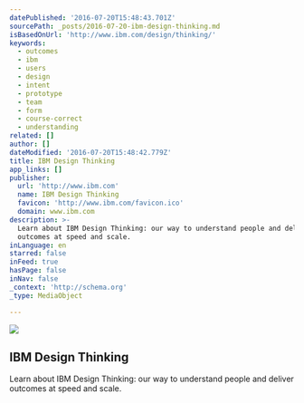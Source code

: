 ```yaml
---
datePublished: '2016-07-20T15:48:43.701Z'
sourcePath: _posts/2016-07-20-ibm-design-thinking.md
isBasedOnUrl: 'http://www.ibm.com/design/thinking/'
keywords:
  - outcomes
  - ibm
  - users
  - design
  - intent
  - prototype
  - team
  - form
  - course-correct
  - understanding
related: []
author: []
dateModified: '2016-07-20T15:48:42.779Z'
title: IBM Design Thinking
app_links: []
publisher:
  url: 'http://www.ibm.com'
  name: IBM Design Thinking
  favicon: 'http://www.ibm.com/favicon.ico'
  domain: www.ibm.com
description: >-
  Learn about IBM Design Thinking: our way to understand people and deliver
  outcomes at speed and scale.
inLanguage: en
starred: false
inFeed: true
hasPage: false
inNav: false
_context: 'http://schema.org'
_type: MediaObject

---
```

<article style=""><img src="https://imgflo.herokuapp.com/graph/vahj1ThiexotieMo/caca49c995d41634a17ccec721a8b379/croprotate.png?cropheight=2626&amp;cropwidth=5000&amp;degrees=0&amp;input=http%3A%2F%2Fwww.ibm.com%2Fdesign%2Fassets%2Fthinking%2Fsocial_sharing%2Fibm_design_thinking.png&amp;x=0&amp;y=0" /><h1>IBM Design Thinking</h1><p>Learn about IBM Design Thinking: our way to understand people and deliver outcomes at speed and scale.</p></article>